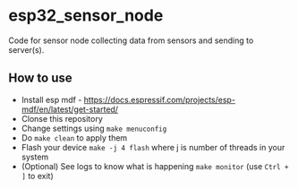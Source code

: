 # esp32_sensor_node

Code for sensor node collecting data from sensors and sending to server(s).

## How to use

- Install esp mdf - https://docs.espressif.com/projects/esp-mdf/en/latest/get-started/
- Clonse this repository
- Change settings using `make menuconfig`
- Do `make clean` to apply them 
- Flash your device `make -j 4 flash` where j is number of threads in your system
- (Optional) See logs to know what is happening `make monitor` (use `Ctrl + ]` to exit)
